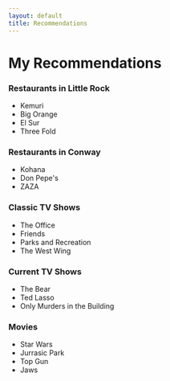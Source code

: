```yaml
---
layout: default
title: Recommendations
---
```

# My Recommendations

### Restaurants in Little Rock
- Kemuri
- Big Orange
- El Sur
- Three Fold

### Restaurants in Conway
- Kohana
- Don Pepe's
- ZAZA

### Classic TV Shows
- The Office
- Friends
- Parks and Recreation
- The West Wing

### Current TV Shows
- The Bear
- Ted Lasso
- Only Murders in the Building

### Movies
- Star Wars
- Jurrasic Park
- Top Gun
- Jaws

